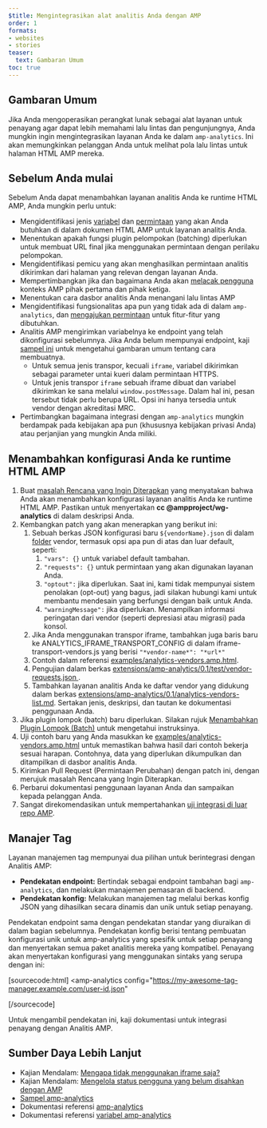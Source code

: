 ```yaml
---
$title: Mengintegrasikan alat analitis Anda dengan AMP
order: 1
formats:
- websites
- stories
teaser:
  text: Gambaran Umum
toc: true
---
```


<!--
This file is imported from https://github.com/ampproject/amphtml/blob/master/extensions/amp-analytics/integrating-analytics.md.
Please do not change this file.
If you have found a bug or an issue please
have a look and request a pull request there.
-->

## Gambaran Umum <a name="overview"></a>

Jika Anda mengoperasikan perangkat lunak sebagai alat layanan untuk penayang agar dapat lebih memahami lalu lintas dan pengunjungnya, Anda mungkin ingin mengintegrasikan layanan Anda ke dalam `amp-analytics`. Ini akan memungkinkan pelanggan Anda untuk melihat pola lalu lintas untuk halaman HTML AMP mereka.

## Sebelum Anda mulai <a name="before-you-begin"></a>

Sebelum Anda dapat menambahkan layanan analitis Anda ke runtime HTML AMP, Anda mungkin perlu untuk:

- Mengidentifikasi jenis [variabel](https://github.com/ampproject/amphtml/blob/master/extensions/amp-analytics/analytics-vars.md) dan [permintaan](https://github.com/ampproject/amphtml/blob/master/extensions/amp-analytics/amp-analytics.md#requests) yang akan Anda butuhkan di dalam dokumen HTML AMP untuk layanan analitis Anda.
- Menentukan apakah fungsi plugin pelompokan (batching) diperlukan untuk membuat URL final jika menggunakan permintaan dengan perilaku pelompokan.
- Mengidentifikasi pemicu yang akan menghasilkan permintaan analitis dikirimkan dari halaman yang relevan dengan layanan Anda.
- Mempertimbangkan jika dan bagaimana Anda akan [melacak pengguna](https://github.com/ampproject/amphtml/blob/master/spec/amp-managing-user-state.md) konteks AMP pihak pertama dan pihak ketiga.
- Menentukan cara dasbor analitis Anda menangani lalu lintas AMP
- Mengidentifikasi fungsionalitas apa pun yang tidak ada di dalam `amp-analytics`, dan [mengajukan permintaan](https://github.com/ampproject/amphtml/issues/new) untuk fitur-fitur yang dibutuhkan.
- Analitis AMP mengirimkan variabelnya ke endpoint yang telah dikonfigurasi sebelumnya. Jika Anda belum mempunyai endpoint, kaji [sampel ini](https://github.com/ampproject/amp-publisher-sample#amp-analytics-sample) untuk mengetahui gambaran umum tentang cara membuatnya.
    - Untuk semua jenis transpor, kecuali `iframe`, variabel dikirimkan sebagai parameter untai kueri dalam permintaan HTTPS.
    - Untuk jenis transpor `iframe` sebuah iframe dibuat dan variabel dikirimkan ke sana melalui `window.postMessage`. Dalam hal ini, pesan tersebut tidak perlu berupa URL. Opsi ini hanya tersedia untuk vendor dengan akreditasi MRC.
- Pertimbangkan bagaimana integrasi dengan `amp-analytics` mungkin berdampak pada kebijakan apa pun (khususnya kebijakan privasi Anda) atau perjanjian yang mungkin Anda miliki.

## Menambahkan konfigurasi Anda ke runtime HTML AMP <a name="adding-your-configuration-to-the-amp-html-runtime"></a>

1. Buat [masalah Rencana yang Ingin Diterapkan](https://github.com/ampproject/amphtml/blob/master/extensions/amp-analytics/../../CONTRIBUTING.md#contributing-features) yang menyatakan bahwa Anda akan menambahkan konfigurasi layanan analitis Anda ke runtime HTML AMP. Pastikan untuk menyertakan **cc @ampproject/wg-analytics** di dalam deskripsi Anda.
2. Kembangkan patch yang akan menerapkan yang berikut ini:
    1. Sebuah berkas JSON konfigurasi baru `${vendorName}.json` di dalam [folder](https://github.com/ampproject/amphtml/tree/master/extensions/amp-analytics/0.1/vendors) vendor, termasuk opsi apa pun di atas dan luar default, seperti:
        1. `"vars": {}` untuk variabel default tambahan.
        2. `"requests": {}` untuk permintaan yang akan digunakan layanan Anda.
        3. `"optout":` jika diperlukan. Saat ini, kami tidak mempunyai sistem penolakan (opt-out) yang bagus, jadi silakan hubungi kami untuk membantu mendesain yang berfungsi dengan baik untuk Anda.
        4. `"warningMessage":` jika diperlukan. Menampilkan informasi peringatan dari vendor (seperti depresiasi atau migrasi) pada konsol.
    2. Jika Anda menggunakan transpor iframe, tambahkan juga baris baru ke ANALYTICS_IFRAME_TRANSPORT_CONFIG di dalam iframe-transport-vendors.js yang berisi `"*vendor-name*": "*url*"`
    3. Contoh dalam referensi [examples/analytics-vendors.amp.html](https://github.com/ampproject/amphtml/blob/master/extensions/amp-analytics/../../examples/analytics-vendors.amp.html).
    4. Pengujian dalam berkas [extensions/amp-analytics/0.1/test/vendor-requests.json ](https://github.com/ampproject/amphtml/blob/master/extensions/amp-analytics/../../extensions/amp-analytics/0.1/test/vendor-requests.json).
    5. Tambahkan layanan analitis Anda ke daftar vendor yang didukung dalam berkas [extensions/amp-analytics/0.1/analytics-vendors-list.md](https://github.com/ampproject/amphtml/blob/master/extensions/amp-analytics/./analytics-vendors-list.md). Sertakan jenis, deskripsi, dan tautan ke dokumentasi penggunaan Anda.
3. Jika plugin lompok (batch) baru diperlukan. Silakan rujuk [Menambahkan Plugin Lompok (Batch)](#add-batch-plugin) untuk mengetahui instruksinya.
4. Uji contoh baru yang Anda masukkan ke [examples/analytics-vendors.amp.html](https://github.com/ampproject/amphtml/blob/master/extensions/amp-analytics/../../examples/analytics-vendors.amp.html) untuk memastikan bahwa hasil dari contoh bekerja sesuai harapan. Contohnya, data yang diperlukan dikumpulkan dan ditampilkan di dasbor analitis Anda.
5. Kirimkan Pull Request (Permintaan Perubahan) dengan patch ini, dengan merujuk masalah Rencana yang Ingin Diterapkan.
6. Perbarui dokumentasi penggunaan layanan Anda dan sampaikan kepada pelanggan Anda.
7. Sangat direkomendasikan untuk mempertahankan [uji integrasi di luar repo AMP](https://github.com/ampproject/amphtml/blob/master/extensions/amp-analytics/../../3p/README.md#adding-proper-integration-tests).

## Manajer Tag <a name="tag-managers"></a>

Layanan manajemen tag mempunyai dua pilihan untuk berintegrasi dengan Analitis AMP:

- **Pendekatan endpoint:** Bertindak sebagai endpoint tambahan bagi `amp-analytics`, dan melakukan manajemen pemasaran di backend.
- **Pendekatan konfig:** Melakukan manajemen tag melalui berkas konfig JSON yang dihasilkan secara dinamis dan unik untuk setiap penayang.

Pendekatan endpoint sama dengan pendekatan standar yang diuraikan di dalam bagian sebelumnya. Pendekatan konfig berisi tentang pembuatan konfigurasi unik untuk amp-analytics yang spesifik untuk setiap penayang dan menyertakan semua paket analitis mereka yang kompatibel. Penayang akan menyertakan konfigurasi yang menggunakan sintaks yang serupa dengan ini:

[sourcecode:html] <amp-analytics config="https://my-awesome-tag-manager.example.com/user-id.json"

>
>

[/sourcecode]

Untuk mengambil pendekatan ini, kaji dokumentasi untuk integrasi penayang dengan Analitis AMP.

## Sumber Daya Lebih Lanjut <a name="further-resources"></a>

- Kajian Mendalam: [Mengapa tidak menggunakan iframe saja?](https://github.com/ampproject/amphtml/blob/master/extensions/amp-analytics/why-not-iframe.md)
- Kajian Mendalam: [Mengelola status pengguna yang belum disahkan dengan AMP](https://github.com/ampproject/amphtml/blob/master/spec/amp-managing-user-state.md)
- [Sampel amp-analytics](https://github.com/ampproject/amp-publisher-sample#amp-analytics-sample)
- Dokumentasi referensi [amp-analytics](https://amp.dev/documentation/components/amp-analytics)
- Dokumentasi referensi [variabel amp-analytics](https://github.com/ampproject/amphtml/blob/master/extensions/amp-analytics/analytics-vars.md)
